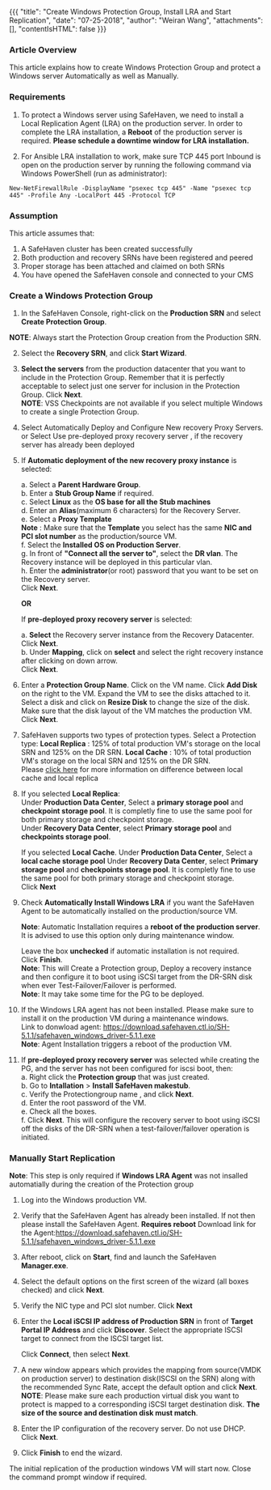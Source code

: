 {{{
  "title": "Create Windows Protection Group, Install LRA and Start Replication",
  "date": "07-25-2018",
  "author": "Weiran Wang",
  "attachments": [],
  "contentIsHTML": false
}}}

### Article Overview
This article explains how to create Windows Protection Group and protect a Windows server Automatically as well as Manually.

### Requirements
1. To protect a Windows server using SafeHaven, we need to install a Local Replication Agent (LRA) on the production server. In order to complete the LRA installation, a **Reboot** of the production server is required. **Please schedule a downtime window for LRA installation.**

2. For Ansible LRA installation to work, make sure TCP 445 port Inbound is open on the production server by running the following command via Windows PowerShell (run as administrator):
```
New-NetFirewallRule -DisplayName "psexec tcp 445" -Name "psexec tcp 445" -Profile Any -LocalPort 445 -Protocol TCP
```
### Assumption
This article assumes that:

1. A SafeHaven cluster has been created successfully
2. Both production and recovery SRNs have been registered and peered
3. Proper storage has been attached and claimed on both SRNs
4. You have opened the SafeHaven console and connected to your CMS

### Create a Windows Protection Group
1. In the SafeHaven Console, right-click on the **Production SRN** and select **Create Protection Group**.
 

**NOTE**: Always start the Protection Group creation from the Production SRN.

2. Select the **Recovery SRN**, and click **Start Wizard**.  

3. **Select the servers** from the production datacenter that you want to include in the Protection Group.  Remember that it is perfectly acceptable to select just one server for inclusion in the Protection Group. Click **Next**.  
**NOTE**: VSS Checkpoints are not available if you select multiple Windows to create a single Protection Group.


4. Select Automatically Deploy and Configure New recovery Proxy Servers. or Select Use pre-deployed proxy recovery server , if the recovery server has already been deployed

5. If **Automatic deployment of the new recovery proxy instance** is selected:  
 
    a. Select a **Parent Hardware Group**.    
    b. Enter a **Stub Group Name** if required.  
    c. Select **Linux** as the **OS base for all the Stub machines**  
    d. Enter an **Alias**(maximum 6 characters) for the Recovery Server.  
    e. Select a **Proxy Template**  
**Note** : Make sure that the **Template** you select has the same **NIC and PCI slot number** as the production/source VM.  
    f. Select the **Installed OS on Production Server**.  
    g. In front of **"Connect all the server to"**, select the **DR vlan**. The Recovery instance will be deployed in this particular vlan.  
    h. Enter the **administrator**(or root) password that you want to be set on the Recovery server.  
       Click **Next**.  
    
    **OR**  
      
    If **pre-deployed proxy recovery server** is selected:    
    
    a. **Select** the Recovery server instance from the Recovery Datacenter.  
       Click **Next**.  
    b. Under **Mapping**, click on **select** and select the right recovery instance after clicking on down arrow.  
       Click **Next**.  
    
  6. Enter a **Protection Group Name**.
     Click on the VM name. Click **Add Disk** on the right to the VM. 
     Expand the VM to see the disks attached to it.
     Select a disk and click on **Resize Disk** to change the size of the disk.
     Make sure that the disk layout of the VM matches the production VM.
     Click **Next**.
  
  7. SafeHaven supports two types of protection types. Select a Protection type:
     **Local Replica** : 125% of total production VM's storage on the local SRN and 125% on the DR SRN.
     **Local Cache** : 10% of total production VM's storage on the local SRN and 125% on the DR SRN.   
     Please [click here](../Overview/local-cache-vs-local-replica.md) for more information on difference between local cache and local replica
     
  8. If you selected **Local Replica**:  
     Under **Production Data Center**, Select a **primary storage pool** and **checkpoint storage pool**. It is completly fine to use the same pool for both primary storage and checkpoint storage.  
     Under **Recovery Data Center**, select **Primary storage pool** and **checkpoints storage pool**.  
     
     If you selected **Local Cache**.
     Under **Production Data Center**, Select a **local cache storage pool**
     Under **Recovery Data Center**, select **Primary storage pool** and **checkpoints storage pool**.  It is completly fine to use the same pool for both primary storage and checkpoint storage.  
     Click **Next**
     
   9. Check **Automatically Install Windows LRA** if you want the SafeHaven Agent to be automatically installed on the production/source VM.   
      
      **Note**:  Automatic Installation requires a **reboot of the production server**.  It is advised to use this option only during maintenance window.
   
      Leave the box **unchecked** if automatic installation is not required.   
      Click **Finish**.  
     **Note**: This will Create a Protection group, Deploy a recovery instance and then configure it to boot using iSCSI target from the DR-SRN disk when ever Test-Failover/Failover is performed.  
     **Note**: It may take some time for the PG to be deployed.
   
   10. If the Windows LRA agent has not been installed. Please make sure to install it on the production VM during a maintenance windows.   
       Link to donwload agent: https://download.safehaven.ctl.io/SH-5.1.1/safehaven_windows_driver-5.1.1.exe   
       **Note**: Agent Installation triggers a reboot of the production  VM.
     
   11. If **pre-deployed proxy recovery server** was selected while creating the PG, and the server has not been configured for iscsi boot, then:   
       a. Right click the **Protection group** that was just created.  
       b. Go to **Intallation** > **Install SafeHaven makestub**.  
       c. Verify the Protectiongroup name , and click **Next**.  
       d. Enter the root password of the VM.  
       e. Check all the boxes.  
       f. Click **Next**.
       This will configure the recovery server to boot using iSCSI off the disks of the DR-SRN when a test-failover/failover operation is initiated.
       
  
### Manually Start Replication
**Note**: This step is only required if **Windows LRA Agent** was not insalled automatially during the creation of the Protection group

1. Log into the Windows production VM.  
2. Verify that the SafeHaven Agent has already been installed. If not then please install the SafeHaven Agent. **Requires reboot**
   Download link for the Agent:https://download.safehaven.ctl.io/SH-5.1.1/safehaven_windows_driver-5.1.1.exe

3. After reboot, click on **Start**, find and launch the SafeHaven **Manager.exe**.

4. Select the default options on the first screen of the wizard (all boxes checked) and click **Next**.

5. Verify the NIC type and PCI slot number. Click **Next**

6. Enter the **Local iSCSI IP address of Production SRN** in front of **Target Portal IP Address** and click **Discover**. Select the appropriate ISCSI target to connect from the ISCSI target list.  

   Click **Connect**, then select **Next**.

7. A new window appears which provides the mapping from source(VMDK on production server) to destination disk(ISCSI on the SRN) along with the recommended Sync Rate, accept the default option and click **Next**.  
   **NOTE**: Please make sure each production virtual disk you want to protect is mapped to a corresponding iSCSI target destination disk. **The size of the source and destination disk must match**.

8. Enter the IP configuration of the recovery server. Do not use DHCP. Click **Next**.


9. Click **Finish** to end the wizard.

The initial replication of the production windows VM will start now. Close the command prompt window if required.
